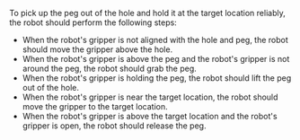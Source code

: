 To pick up the peg out of the hole and hold it at the target location reliably, the robot should perform the following steps:
- When the robot's gripper is not aligned with the hole and peg, the robot should move the gripper above the hole.
- When the robot's gripper is above the peg and the robot's gripper is not around the peg, the robot should grab the peg.
- When the robot's gripper is holding the peg, the robot should lift the peg out of the hole.
- When the robot's gripper is near the target location, the robot should move the gripper to the target location.
- When the robot's gripper is above the target location and the robot's gripper is open, the robot should release the peg.
